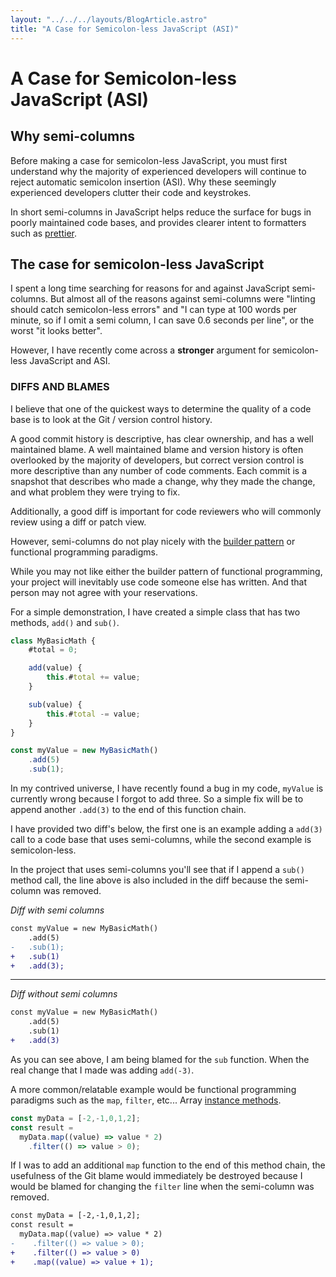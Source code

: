 ```yaml
---
layout: "../../../layouts/BlogArticle.astro"
title: "A Case for Semicolon-less JavaScript (ASI)"
---
```


# A Case for Semicolon-less JavaScript (ASI)

## Why semi-columns

Before making a case for semicolon-less JavaScript, you must first understand why the majority of experienced developers will continue to reject automatic semicolon insertion (ASI). Why these seemingly experienced developers clutter their code and keystrokes.

In short semi-columns in JavaScript helps reduce the surface for bugs in poorly maintained code bases, and provides clearer intent to formatters such as [prettier](https://prettier.io/).

## The case for semicolon-less JavaScript

I spent a long time searching for reasons for and against JavaScript semi-columns. But almost all of the reasons against semi-columns were "linting should catch semicolon-less errors" and "I can type at 100 words per minute, so if I omit a semi column, I can save 0.6 seconds per line", or the worst "it looks better".

However, I have recently come across a **stronger** argument for semicolon-less JavaScript and ASI.

### DIFFS AND BLAMES

I believe that one of the quickest ways to determine the quality of a code base is to look at the Git / version control history.

A good commit history is descriptive, has clear ownership, and has a well maintained blame. A well maintained blame and version history is often overlooked by the majority of developers, but correct version control is more descriptive than any number of code comments. Each commit is a snapshot that describes who made a change, why they made the change, and what problem they were trying to fix.

Additionally, a good diff is important for code reviewers who will commonly review using a diff or patch view.

However, semi-columns do not play nicely with the [builder pattern](https://en.wikipedia.org/wiki/Builder_pattern) or functional programming paradigms.

While you may not like either the builder pattern of functional programming, your project will inevitably use code someone else has written. And that person may not agree with your reservations.

For a simple demonstration, I have created a simple class that has two methods, `add()` and `sub()`.

```ts
class MyBasicMath {
    #total = 0;

    add(value) {
        this.#total += value;
    }

    sub(value) {
        this.#total -= value;
    }
}

const myValue = new MyBasicMath()
    .add(5)
    .sub(1);
```

In my contrived universe, I have recently found a bug in my code, `myValue` is currently wrong because I forgot to add three. So a simple fix will be to append another `.add(3)` to the end of this function chain.

I have provided two diff's below, the first one is an example adding a `add(3)` call to a code base that uses semi-columns, while the second example is semicolon-less.

In the project that uses semi-columns you'll see that if I append a `sub()` method call, the line above is also included in the diff because the semi-column was removed.

_Diff with semi columns_
```diff
const myValue = new MyBasicMath()
    .add(5)
-   .sub(1);
+   .sub(1)
+   .add(3);
```

---

_Diff without semi columns_
```diff
const myValue = new MyBasicMath()
    .add(5)
    .sub(1)
+   .add(3)
```

As you can see above, I am being blamed for the `sub` function. When the real change that I made was adding `add(-3)`.

A more common/relatable example would be functional programming paradigms such as the `map`, `filter`, etc... Array [instance methods](https://developer.mozilla.org/en-US/docs/Web/JavaScript/Reference/Global_Objects/Array#instance_methods).

```ts
const myData = [-2,-1,0,1,2];
const result =
  myData.map((value) => value * 2)
    .filter(() => value > 0);
```

If I was to add an additional `map` function to the end of this method chain, the usefulness of the Git blame would immediately be destroyed because I would be blamed for changing the `filter` line when the semi-column was removed.

```diff
const myData = [-2,-1,0,1,2];
const result =
  myData.map((value) => value * 2)
-    .filter(() => value > 0);
+    .filter(() => value > 0)
+    .map((value) => value + 1);
```
